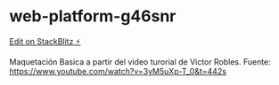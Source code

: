 # web-platform-g46snr

[Edit on StackBlitz ⚡️](https://stackblitz.com/edit/web-platform-g46snr)

Maquetación Basica a partir del video turorial de Victor Robles.
Fuente: https://www.youtube.com/watch?v=3yM5uXp-T_0&t=442s